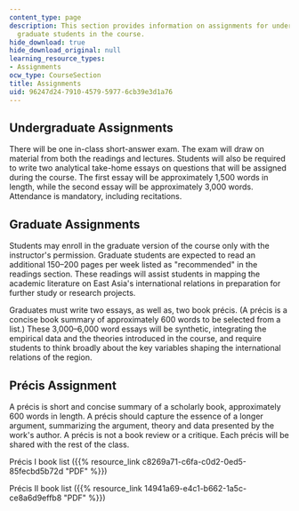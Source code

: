 ```yaml
---
content_type: page
description: This section provides information on assignments for undergraduate and
  graduate students in the course.
hide_download: true
hide_download_original: null
learning_resource_types:
- Assignments
ocw_type: CourseSection
title: Assignments
uid: 96247d24-7910-4579-5977-6cb39e3d1a76
---
```


Undergraduate Assignments
-------------------------

There will be one in-class short-answer exam. The exam will draw on material from both the readings and lectures. Students will also be required to write two analytical take-home essays on questions that will be assigned during the course. The first essay will be approximately 1,500 words in length, while the second essay will be approximately 3,000 words. Attendance is mandatory, including recitations.

Graduate Assignments
--------------------

Students may enroll in the graduate version of the course only with the instructor's permission. Graduate students are expected to read an additional 150–200 pages per week listed as "recommended" in the readings section. These readings will assist students in mapping the academic literature on East Asia's international relations in preparation for further study or research projects.

Graduates must write two essays, as well as, two book précis. (A précis is a concise book summary of approximately 600 words to be selected from a list.) These 3,000–6,000 word essays will be synthetic, integrating the empirical data and the theories introduced in the course, and require students to think broadly about the key variables shaping the international relations of the region.

Précis Assignment
-----------------

A précis is short and concise summary of a scholarly book, approximately 600 words in length. A précis should capture the essence of a longer argument, summarizing the argument, theory and data presented by the work's author. A précis is not a book review or a critique. Each précis will be shared with the rest of the class.

Précis I book list ({{% resource_link c8269a71-c6fa-c0d2-0ed5-85fecbd5b72d "PDF" %}})

Précis II book list ({{% resource_link 14941a69-e4c1-b662-1a5c-ce8a6d9effb8 "PDF" %}})